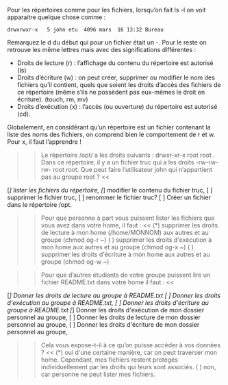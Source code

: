 Pour les répertoires comme pour les fichiers, lorsqu’on fait ls -l on voit apparaitre quelque chose comme :

`drwxrwxr-x   5 john etu  4096 mars  16 13:32 Bureau`


Remarquez le d du début qui pour un fichier était un -.
 Pour le reste on retrouve les même lettres mais avec des significations différentes :

* Droits de lecture (r) : l’affichage du contenu du répertoire est autorisé (ls)
* Droits d’écriture (w) : on peut créer, supprimer ou modifier le nom des fichiers qu’il contient, quels que soient les droits d’accès des fichiers de ce répertoire (même s’ils ne possèdent pas eux-mêmes le droit en écriture). (touch, rm, mv)
* Droits d’exécution (x) : l’accès (ou ouverture) du répertoire est autorisé (cd).

Globalement, en considérant qu’un répertoire est un fichier contenant la liste des noms des fichiers, on comprend bien le comportement de r et w. Pour x, il faut l’apprendre !


>> Le répertoire /opt/ a les droits suivants : drwxr-xr-x  root root . Dans ce répertoire, il y a un fichier truc qui a les droits -rw-rw-rw- root root. Que peut faire l’utilisateur john qui n’appartient pas au groupe root ? <<

[*] lister les fichiers du répertoire,
[*] modifier le contenu du fichier truc,
[ ] supprimer le fichier truc,
[ ] renommer le fichier truc?
[ ]  Créer un fichier dans le répertoire /opt.


>> Pour que personne à part vous puissent lister les fichiers que vous avez dans votre home,  il faut : <<
(*) supprimer les droits de lecture à mon home (/home/MONNOM) aux autres et au groupe (chmod og-r ~)
( ) supprimer les droits d'exécution à mon home aux autres et au groupe (chmod og-x ~)
( ) supprimer les droits d'écriture à mon home aux autres et au groupe (chmod og-w ~)

>> Pour que d’autres étudiants de votre groupe puissent lire un fichier README.txt dans votre home il faut : <<

[*] Donner les droits de lecture au groupe à README.txt
[ ] Donner les droits d'exécution au groupe à README.txt,
[ ] Donner les droits d'écriture au groupe à README.txt
[*] Donner les droits d'exécution de mon dossier personnel au groupe,
[ ] Donner les droits de lecture de mon dossier personnel au groupe,
[ ] Donner les droits d'écriture de mon dossier personnel au groupe,


>> Cela vous expose-t-il à ce qu’on puisse accéder à vos données ? <<
(*) oui d'une certaine manière, car on peut traverser mon home. Cependant, mes fichiers restent protégés individuellement par les droits qui leurs sont associés.
( ) non, car personne ne peut lister mes fichiers.
